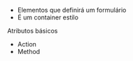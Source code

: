 <form>

- Elementos que definirá um formulário
- É um container estilo <section> <footer>

Atributos básicos
- Action
- Method

